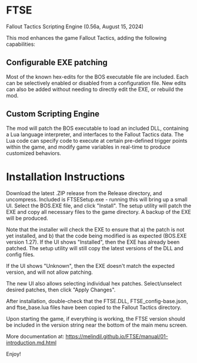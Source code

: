 # FTSE
Fallout Tactics Scripting Engine (0.56a, August 15, 2024)

This mod enhances the game Fallout Tactics, adding the following capabilities:

## Configurable EXE patching
Most of the known hex-edits for the BOS executable file are included. Each can be selectively enabled or disabled from a configuration file. New edits can also be added without needing to directly edit the EXE, or rebuild the mod.

## Custom Scripting Engine
The mod will patch the BOS executable to load an included DLL, containing a Lua language interpreter, and interfaces to the Fallout Tactics data. The Lua code can specify code to execute at certain pre-defined trigger points within the game, and modify game variables in real-time to produce customized behaviors.

# Installation Instructions
Download the latest .ZIP release from the Release directory, and uncompress. Included is FTSESetup.exe - running this will bring up a small UI. Select the BOS.EXE file, and click "Install". The setup utility will patch the EXE and copy all necessary files to the game directory. A backup of the EXE will be produced.

Note that the installer will check the EXE to ensure that a) the patch is not yet installed, and b) that the code being modified is as expected (BOS.EXE version 1.27). If the UI shows "Installed", then the EXE has already been patched. The setup utility will still copy the latest versions of the DLL and config files.

If the UI shows "Unknown", then the EXE doesn't match the expected version, and will not allow patching.

The new UI also allows selecting individual hex patches. Select/unselect desired patches, then click "Apply Changes".

After installation, double-check that the FTSE.DLL, FTSE_config-base.json, and ftse_base.lua files have been copied to the Fallout Tactics directory.

Upon starting the game, if everything is working, the FTSE version should be included in the version string near the bottom of the main menu screen.

More documentation at: https://melindil.github.io/FTSE/manual/01-introduction.md.html

Enjoy!
